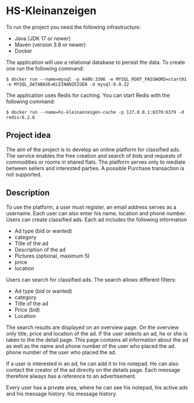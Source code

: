 # HS-Kleinanzeigen
To run the project you need the following infrastructure: 
  - Java (JDK 17 or newer)
  - Maven (version 3.8 or newer)
  - Docker

The application will use a relational database to persist the data. To create one run the following command:
```
$ docker run --name=mysql -p 4406:3306 -e MYSQL_ROOT_PASSWORD=start01 -e MYSQL_DATABASE=KLEINANZEIGEN -d mysql:8.0.22
```
The application uses Redis for caching. You can start Redis with the following command:
```
$ docker run --name=hs-kleinanzeigen-cache -p 127.0.0.1:6379:6379 -d redis:6.2.6
```
## Project idea
The aim of the project is to develop an online platform for classified ads. The service enables
the free creation and search of bids and requests of commodities or
rooms in shared flats.
The platform serves only to mediate between sellers and interested parties. A possible
Purchase transaction is not supported.
## Description
To use the platform, a user must register, an email address serves as a username. Each user can also enter his name, location and phone number.
Users can create classified ads. Each ad includes the following information
  - Ad type (bid or wanted)
  - category
  - Title of the ad
  - Description of the ad
  - Pictures (optional, maximum 5)
  - price
  - location

Users can search for classified ads. The search allows different filters:
  - Ad type (bid or wanted)
  - category
  - Title of the ad
  - Price (bid)
  - Location

The search results are displayed on an overview page. On the overview only
title, price and location of the ad. If the user selects an ad, he or she is taken to the
the detail page. This page contains all information about the ad as well as the name and phone number of the user who placed the ad.
phone number of the user who placed the ad.

If a user is interested in an ad, he can add it to his notepad. He can also contact the creator of the ad directly on the details page. Each message
therefore always has a reference to an advertisement.

Every user has a private area, where he can see his notepad, his active ads and his message history.
his message history.
